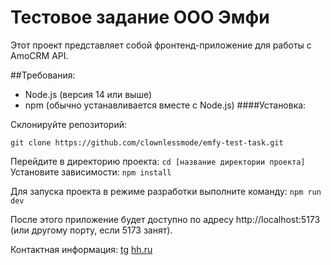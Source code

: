 # Тестовое задание ООО Эмфи

Этот проект представляет собой фронтенд-приложение для работы с AmoCRM API.

##Требования:

- Node.js (версия 14 или выше)
- npm (обычно устанавливается вместе с Node.js)
  ####Установка:

Склонируйте репозиторий:

`git clone https://github.com/clownlessmode/emfy-test-task.git`

Перейдите в директорию проекта:
`cd [название директории проекта]`
Установите зависимости:
`npm install`

Для запуска проекта в режиме разработки выполните команду:
`npm run dev`

После этого приложение будет доступно по адресу http://localhost:5173 (или другому порту, если 5173 занят).

Контактная информация:
[tg](https://t.me/purpletooth)
[hh.ru](https://hh.ru/resume/41c7f6b3ff0ca71bee0039ed1f6a4746625130)
